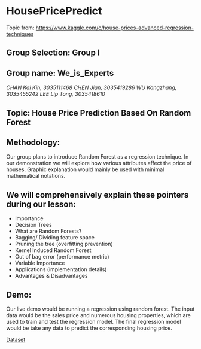 # HousePricePredict
Topic from: https://www.kaggle.com/c/house-prices-advanced-regression-techniques
## Group Selection: Group I
## Group name: We_is_Experts
*CHAN Kai Kin, 3035111468*
*CHEN Jian, 3035419286*
*WU Kangzhang, 3035455242*
*LEE Lip Tong, 3035418610*

## Topic: House Price Prediction Based On Random Forest

## Methodology:
Our group plans to introduce Random Forest as a regression technique. In our demonstration we will explore how various attributes affect the price of houses. Graphic explanation would mainly be used with minimal mathematical notations.

## We will comprehensively explain these pointers during our lesson:
- Importance 
- Decision Trees
- What are Random Forests?
- Bagging/ Dividing feature space
- Pruning the tree (overfitting prevention)
- Kernel Induced Random Forest
- Out of bag error (performance metric)
- Variable Importance
- Applications (implementation details)
- Advantages & Disadvantages

## Demo:
Our live demo would be running a regression using random forest. The input data would be the sales price and numerous housing properties, which are used to train and test the regression model. The final regression model would be take any data to predict the corresponding housing price.

[Dataset](https://www.kaggle.com/c/house-prices-advanced-regression-techniques/data)

